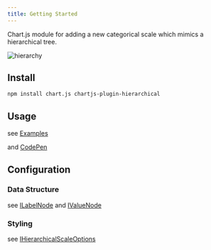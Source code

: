```yaml
---
title: Getting Started
---
```


Chart.js module for adding a new categorical scale which mimics a hierarchical tree.

![hierarchy](https://user-images.githubusercontent.com/4129778/41763778-6722e04a-75ff-11e8-84ad-1b417fd25c65.gif)

## Install

```sh
npm install chart.js chartjs-plugin-hierarchical
```

## Usage

see [Examples](./examples/)

and [CodePen](https://codepen.io/sgratzl/pen/KKdryvg)

## Configuration

### Data Structure

see [ILabelNode](/api/interfaces/interface.ILabelNode.html) and [IValueNode](/api/interfaces/interface.IValueNode.html)

### Styling

see [IHierarchicalScaleOptions](/api/interfaces/interface.IHierarchicalScaleOptions.html)
